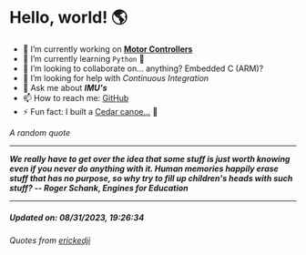 # Hello, world! 🌎


- 🔧 I’m currently working on [**Motor Controllers**](https://github.com/kyleRhess/MicroMotor)
- 🌱 I’m currently learning `Python` **🐍**
- 👯 I’m looking to collaborate on... anything? Embedded C (ARM)?
- 🤔 I’m looking for help with *Continuous Integration*
- 💬 Ask me about ***IMU's***
- 📫 How to reach me: [GitHub](https://github.com/kyleRhess)
- ⚡ Fun fact: I built a [Cedar canoe...](https://kylerhess.github.io/canoe.html) 🛶

_A random quote_
___
***We really have to get over the idea that some stuff is just worth
knowing even if you never do anything with it. Human memories happily
erase stuff that has no purpose, so why try to fill up children's heads
with such stuff?
-- Roger Schank, Engines for Education***
___
##### Updated on: 08/31/2023, 19:26:34
###### Quotes from [erickedji](https://gist.github.com/erickedji/68802)